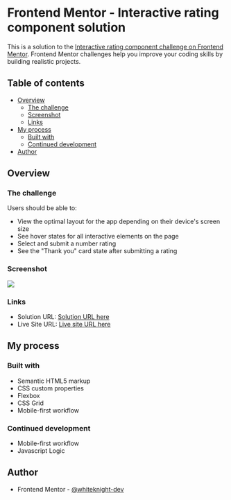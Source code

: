 # Frontend Mentor - Interactive rating component solution

This is a solution to the [Interactive rating component challenge on Frontend Mentor](https://www.frontendmentor.io/challenges/interactive-rating-component-koxpeBUmI). Frontend Mentor challenges help you improve your coding skills by building realistic projects. 

## Table of contents

- [Overview](#overview)
  - [The challenge](#the-challenge)
  - [Screenshot](#screenshot)
  - [Links](#links)
- [My process](#my-process)
  - [Built with](#built-with)
  - [Continued development](#continued-development)
- [Author](#author)


## Overview

### The challenge

Users should be able to:

- View the optimal layout for the app depending on their device's screen size
- See hover states for all interactive elements on the page
- Select and submit a number rating
- See the "Thank you" card state after submitting a rating

### Screenshot

![](./images/desktop-preview.jpg)

### Links

- Solution URL: [Solution URL here](https://github.com/whiteknight-dev/Interactive-Rating-Component-FM)
- Live Site URL: [Live site URL here](https://whiteknight-dev.github.io/Interactive-Rating-Component-FM/)

## My process

### Built with

- Semantic HTML5 markup
- CSS custom properties
- Flexbox
- CSS Grid
- Mobile-first workflow

### Continued development

- Mobile-first workflow
- Javascript Logic

## Author

- Frontend Mentor - [@whiteknight-dev](https://www.frontendmentor.io/profile/whiteknight-dev)


